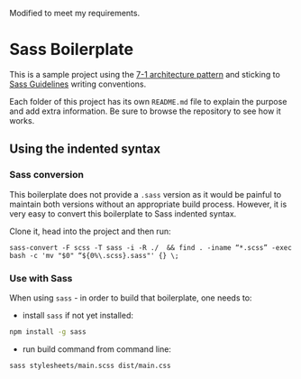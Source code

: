 Modified to meet my requirements.

# Sass Boilerplate

This is a sample project using the [7-1 architecture pattern](https://sass-guidelin.es/#architecture) and sticking to [Sass Guidelines](https://sass-guidelin.es) writing conventions.

Each folder of this project has its own `README.md` file to explain the purpose and add extra information. Be sure to browse the repository to see how it works.

## Using the indented syntax

### Sass conversion

This boilerplate does not provide a `.sass` version as it would be painful to maintain both versions without an appropriate build process. However, it is very easy to convert this boilerplate to Sass indented syntax.

Clone it, head into the project and then run:

```
sass-convert -F scss -T sass -i -R ./  && find . -iname “*.scss” -exec bash -c 'mv "$0" “${0%\.scss}.sass"' {} \;
```

### Use with Sass

When using `sass` - in order to build that boilerplate, one needs to:

- install `sass` if not yet installed:

```bash
npm install -g sass
```

- run build command from command line:

```bash
sass stylesheets/main.scss dist/main.css
```

